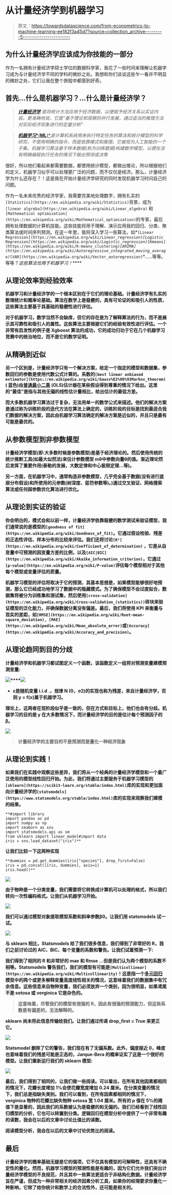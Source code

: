 # 从计量经济学到机器学习

> 原文：<https://towardsdatascience.com/from-econometrics-to-machine-learning-ee182f3a45d7?source=collection_archive---------5----------------------->

## 为什么计量经济学应该成为你技能的一部分

作为一名拥有计量经济学硕士学位的数据科学家，我花了一些时间来理解让机器学习成为与计量经济学不同的学科的微妙之处。我想和你们谈谈这些乍一看并不明显的微妙之处，它们让我在整个旅程中都感到好奇。

## 首先…什么是机器学习？…什么是计量经济学？

> [***计量经济学***](https://en.wikipedia.org/wiki/Econometrics) *是将统计方法应用于经济数据，以便赋予经济关系以实证内容。更准确地说，它是“基于理论和观察的并行发展，通过适当的推理方法对实际经济现象进行的定量分析”*

> [***机器学习****(****ML****)*](https://en.wikipedia.org/wiki/Machine_learning)*是计算机系统用来执行特定任务的算法和统计模型的科学研究，不使用明确的指令，而是依靠模式和推理。它被视为人工智能的一个子集。机器学习算法基于样本数据(称为训练数据)构建数学模型，以便在没有明确编程执行任务的情况下做出预测或决策*

很好，所以他们看起来都需要数据，都使用统计模型，都做出推论，所以根据他们的定义，机器学习似乎可以处理更广泛的问题，而不仅仅是经济。那么，计量经济学为什么还存在？！这是我在开始计量经济学研究的同时发现机器学习时问自己的问题。

作为一名未来优秀的经济学家，我需要完美地处理数字，拥有扎实的`[Statistics](https://en.wikipedia.org/wiki/Statistics)`背景，成为`[linear algreba](https://en.wikipedia.org/wiki/Linear_algebra)` 和`[Mathematical optimization](https://en.wikipedia.org/wiki/Mathematical_optimization)`的专家，最后拥有处理数据的计算机技能。这些技能将用于理解、演示应用我的回归、分类、聚类算法或时间序列预测。在这一年里，我将深入学习一些算法，如*`[Linear Regression](https://en.wikipedia.org/wiki/Linear_regression)`*`[Logistic Regression](https://en.wikipedia.org/wiki/Logistic_regression)`*`[Kmeans](https://en.wikipedia.org/wiki/K-means_clustering)`*`[ARIMA](https://en.wikipedia.org/wiki/Autoregressive_integrated_moving_average)`*`[VAR](https://en.wikipedia.org/wiki/Vector_autoregression)`*……等等。等等？*这些算法也用于机器学习！*****

## **从理论效率到经验效率**

**机器学习和计量经济学的一个根本区别在于它们的理论基础。计量经济学有扎实的数理统计和概率论基础。算法在数学上是稳健的，具有可论证的和吸引人的性质，这些算法主要基于其基础的稳健性进行评估。**

**对于机器学习，数学当然不会缺席，但它的存在是为了解释算法的行为，而不是展示其可靠性和吸引人的属性。这些算法主要根据它们的经验有效性进行评估。一个非常有启发性的例子是 Xgboost 算法的成功，它的成功归功于它在几个机器学习竞赛中的统治地位，而不是它的数学证明。**

## **从精确到近似**

**另一个区别是，计量经济学只有一个解决方案，给定一个指定的模型和数据集，参数回归的参数是使用代数公式计算的。系数的`[best linear unbiased estimator](https://en.wikipedia.org/wiki/Gauss%E2%80%93Markov_theorem)` ( **蓝色**)由[普通最小二乘](https://en.wikipedia.org/wiki/Ordinary_least_squares) (OLS)估计器在某些假设得到尊重的情况下给出。这里的“最佳”是指与其他无偏的线性估计量相比，给出估计的最低方差。**

**而大多数机器学习算法过于复杂，无法用单一的数学公式来描述。他们的解决方案是通过称为训练阶段的迭代方法在算法上确定的，训练阶段的目标是找到最适合我们数据的解决方案，因此由机器学习算法确定的解决方案是近似的，并且只是最有可能是最优的。**

## **从参数模型到非参数模型**

**计量经济学模型(即:大多数时候是参数模型)是基于经济理论的。然后使用传统的统计推断工具(如最大似然法)来估计参数模型 mθ中参数向量θ的值。渐近理论然后发挥了重要作用(泰勒的发展，大数定律和中心极限定理…等)。**

**另一方面，在机器学习中，通常构造非参数模型，几乎完全基于数据(没有进行底层分布假设)和所使用的元参数(树深度、惩罚参数等)。)通过交叉验证、网格搜索算法或任何超参数优化算法进行优化。**

## **从理论到实证的验证**

**你会明白的，模式会和以前一样，计量经济学依靠稳健的数学测试来验证模型，我们通常说的是模型的`[goodness of fit](https://en.wikipedia.org/wiki/Goodness_of_fit)`。它通过假设检验、残差的正态性评估、样本分布的比较来评估。我们还将讨论`[R²](https://en.wikipedia.org/wiki/Coefficient_of_determination)` ，它是从自变量中可预测的因变量方差的比例，以及`[AIC|BIC](https://en.wikipedia.org/wiki/Akaike_information_criterion)`，它通过`[p-value](https://en.wikipedia.org/wiki/P-value)`评估每个模型相对于其他每个模型或变量评估的质量。**

**机器学习模型的评估将取决于它的预测，其基本思想是，如果模型能够很好地预测，那么它已经成功地学习了数据中的隐藏模式。为了确保模型不会过度拟合，数据集将被分为训练集和测试集，然后使用`[cross-validation](https://en.wikipedia.org/wiki/Cross-validation_(statistics))`砖块来验证模型的泛化能力，并确保数据分离没有偏差。最后，我们将使用 KPI 来衡量与现实的差距，如`[RMSE](https://en.wikipedia.org/wiki/Root-mean-square_deviation), [MAE](https://en.wikipedia.org/wiki/Mean_absolute_error)`或`[Accuracy](https://en.wikipedia.org/wiki/Accuracy_and_precision)`。**

## **从理论趋同到目的分歧**

**计量经济学和机器学习都试图定义一个函数，该函数定义一组将对预测变量建模预测变量:**

**![](img/9d7b04bbb0848d48fd458f23a79230fd.png)****![](img/352285924aaa22c36f961c13b9e6299c.png)**

*   **ɛ是随机变量 i.i.d .，规律 N (0，σ2)的实现也称为残差，来自计量经济学，否则 y = f(x)属于机器学习。**

**理论上，这两者在现阶段似乎是一致的，但在方式和目标上，他们也会有分歧。机器学习的目的是 **y** 在大多数情况下，而计量经济学的目的是估计每个预测因子的β。**

**![](img/4461fbe03711474d54de4bff44c93eaa.png)**

> **计量经济学的主要目的不是预测而是量化一种经济现象**

## **从理论到实践！**

**如果我们在实践中观察这些差异，我们将从一个经典的计量经济学模型和一个最广泛使用的模型线性回归开始。为此，我们将通过主要服务于机器学习模型的`[sklearn](https://scikit-learn.org/stable/index.html)`库的实现和更加面向计量经济学的`[statsmodels](https://www.statsmodels.org/stable/index.html)`库的实现来观察我们建模的结果。**

```
**#import library
import pandas as pd
import numpy as np
import seaborn as sns
import statsmodels.api as sm
from sklearn import linear_model#import data 
iris = sns.load_dataset("iris")**
```

**让我们比较一下这两种实现**

```
**dummies = pd.get_dummies(iris["species"], drop_first=False)
iris = pd.concat([iris, dummies], axis=1)
iris.head()**
```

**![](img/fb9821d430a6da7ef018dc650946a4b7.png)**

**由于物种是一个分类变量，我们需要将它转换成计算机可以处理的格式，所以我们转向一次性编码格式。让我们从机器学习开始。**

**![](img/b64492ad2d636fd9aecab41c44ec34ec.png)**

**我们可以通过模型对象提取模型系数和斜率参数β0。让我们用 statsmodels 试一试。**

**![](img/2d0af7bde591c52654fb5f1707252ae7.png)**

**与 sklearn 相比，Statsmodels 给了我们很多信息，我们得到了非常好的 R，我们之前讨论过的 AIC、BIC、每个变量的系数和警告。让我们试着预测一下:**

**我们得到了相同的 R 和非常好的 mae 和 Rmse …但是我们认为两个模型的系数不相等。Statsmodels 警告我们，我们的模型有可能是`[Multicollinear](https://en.wikipedia.org/wiki/Multicollinearity)`！这是指一个[多元回归](https://en.wikipedia.org/wiki/Multiple_regression)模型中的两个或更多解释变量高度线性相关的情况，这意味着我们的数据集中有冗余信息。这些信息来自物种变量，我们必须放弃一个类别，因为很明显，如果鸢尾不是 setosa 或 verginica 它是杂色的。**

> **这意味着，尽管我们的模型有很强的 R，因此有很强的预测能力，但这些系数是有偏差的，无法解释的。**

**sklearn 尚未将此信息传输给我们。让我们通过传递 drop_first = True 来更正它。**

**![](img/d871640a51dfb6ec8eeda5587cc259cc.png)**

**Statsmodel 删除了它的警告，我们现在有了无偏系数。此外，偏度接近 0，峰度也意味着我们的残差可能是正态的，Jarque-Bera 的概率证实了这是一个很好的模型。让我们重新运行我们的 sklearn 模型:**

**![](img/5a95a0f0af2a27336ae95d8384061211.png)**

**最后，我们得到了相同的，让我们做一些阅读。可以看出，在所有其他因素都相同的情况下，花瓣长度增加 1%会使花瓣宽度增加 0.24 厘米。在分类变量的情况下，我们总是指缺失类别。我们可以看到，在所有因素都相同的情况下，verginica 物种的花瓣比缺失物种 setosa 宽 1.04 厘米。所有的 p 值在 5%的阈值下是显著的，因此我们的系数被认为是稳健的和无偏的。我们已经看到了线性回归模型的分析，它也可以转置到分类。逻辑回归在模型分析中提供了一个非常有趣的读数，我会在以后的文章中讨论比值比的读数。**

**阅读模型分析，我会在以后的文章中讨论优势比的阅读。**

## **最后**

**计量经济学的概率基础无疑是它的强项，它不仅具有模型的可解释性，还具有不确定性的量化。然而，机器学习模型的预测性能是有趣的，因为它们允许我们突出计量经济学模型的不良规范，并且其中一些算法更适合于非结构化数据。计量经济学旨在严谨，但成为一种非常相关的经济因素分析工具，如果你的经理要求你量化一种影响，它除了给你统计和数学上的合法性外，还可能是相关的。**
